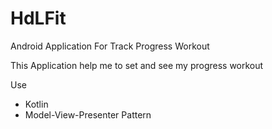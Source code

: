 # HdLFit
Android Application For Track Progress Workout

This Application help me to set and see my progress workout

Use
- Kotlin
- Model-View-Presenter Pattern
